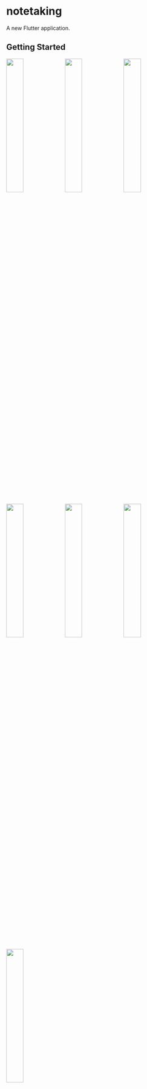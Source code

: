 # notetaking

A new Flutter application.

## Getting Started

<img src="https://user-images.githubusercontent.com/34769013/99220252-6be4be80-2806-11eb-840e-55b9b41349a8.png" width="30%"></img> <img src="https://user-images.githubusercontent.com/34769013/99220263-730bcc80-2806-11eb-830c-7c8dc6973e63.png" width="30%"></img> <img src="https://user-images.githubusercontent.com/34769013/99220291-8159e880-2806-11eb-8ea4-99294b462a52.png" width="30%"></img> <img src="https://user-images.githubusercontent.com/34769013/99220277-799a4400-2806-11eb-814e-6e0afbeaa141.png" width="30%"></img> <img src="https://user-images.githubusercontent.com/34769013/99220283-7c953480-2806-11eb-9352-5408ffc01dae.png" width="30%"></img> <img src="https://user-images.githubusercontent.com/34769013/99220287-7dc66180-2806-11eb-941d-98da7e7090ac.png" width="30%"></img> <img src="https://user-images.githubusercontent.com/34769013/99220289-7f902500-2806-11eb-88f0-e66dcb9b3a4f.png" width="30%"></img> 
